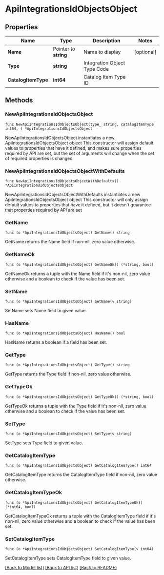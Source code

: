 # ApiIntegrationsIdObjectsObject

## Properties

Name | Type | Description | Notes
------------ | ------------- | ------------- | -------------
**Name** | Pointer to **string** | Name to display | [optional] 
**Type** | **string** | Integration Object Type Code | 
**CatalogItemType** | **int64** | Catalog Item Type ID | 

## Methods

### NewApiIntegrationsIdObjectsObject

`func NewApiIntegrationsIdObjectsObject(type_ string, catalogItemType int64, ) *ApiIntegrationsIdObjectsObject`

NewApiIntegrationsIdObjectsObject instantiates a new ApiIntegrationsIdObjectsObject object
This constructor will assign default values to properties that have it defined,
and makes sure properties required by API are set, but the set of arguments
will change when the set of required properties is changed

### NewApiIntegrationsIdObjectsObjectWithDefaults

`func NewApiIntegrationsIdObjectsObjectWithDefaults() *ApiIntegrationsIdObjectsObject`

NewApiIntegrationsIdObjectsObjectWithDefaults instantiates a new ApiIntegrationsIdObjectsObject object
This constructor will only assign default values to properties that have it defined,
but it doesn't guarantee that properties required by API are set

### GetName

`func (o *ApiIntegrationsIdObjectsObject) GetName() string`

GetName returns the Name field if non-nil, zero value otherwise.

### GetNameOk

`func (o *ApiIntegrationsIdObjectsObject) GetNameOk() (*string, bool)`

GetNameOk returns a tuple with the Name field if it's non-nil, zero value otherwise
and a boolean to check if the value has been set.

### SetName

`func (o *ApiIntegrationsIdObjectsObject) SetName(v string)`

SetName sets Name field to given value.

### HasName

`func (o *ApiIntegrationsIdObjectsObject) HasName() bool`

HasName returns a boolean if a field has been set.

### GetType

`func (o *ApiIntegrationsIdObjectsObject) GetType() string`

GetType returns the Type field if non-nil, zero value otherwise.

### GetTypeOk

`func (o *ApiIntegrationsIdObjectsObject) GetTypeOk() (*string, bool)`

GetTypeOk returns a tuple with the Type field if it's non-nil, zero value otherwise
and a boolean to check if the value has been set.

### SetType

`func (o *ApiIntegrationsIdObjectsObject) SetType(v string)`

SetType sets Type field to given value.


### GetCatalogItemType

`func (o *ApiIntegrationsIdObjectsObject) GetCatalogItemType() int64`

GetCatalogItemType returns the CatalogItemType field if non-nil, zero value otherwise.

### GetCatalogItemTypeOk

`func (o *ApiIntegrationsIdObjectsObject) GetCatalogItemTypeOk() (*int64, bool)`

GetCatalogItemTypeOk returns a tuple with the CatalogItemType field if it's non-nil, zero value otherwise
and a boolean to check if the value has been set.

### SetCatalogItemType

`func (o *ApiIntegrationsIdObjectsObject) SetCatalogItemType(v int64)`

SetCatalogItemType sets CatalogItemType field to given value.



[[Back to Model list]](../README.md#documentation-for-models) [[Back to API list]](../README.md#documentation-for-api-endpoints) [[Back to README]](../README.md)


